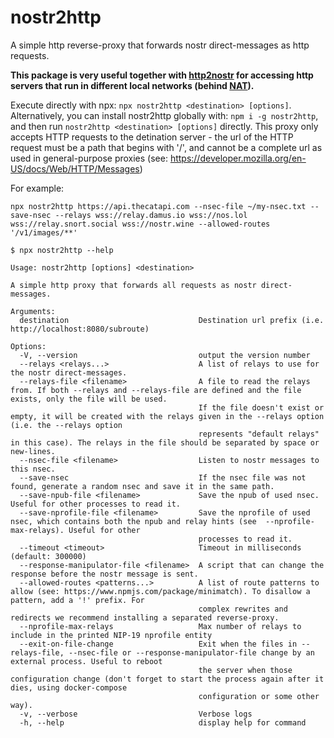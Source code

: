 # nostr2http
A simple http reverse-proxy that forwards nostr direct-messages as http requests.

**This package is very useful together with [http2nostr](https://github.com/oren-z0/http2nostr)
for accessing http servers that run in different local networks (behind
[NAT](https://en.wikipedia.org/wiki/Network_address_translation)).**

Execute directly with npx: `npx nostr2http <destination> [options]`.
Alternatively, you can install nostr2http globally with: `npm i -g nostr2http`, and then run
`nostr2http <destination> [options]` directly.
This proxy only accepts HTTP requests to the detination server - the url of the HTTP request must
be a path that begins with '/', and cannot be a complete url as used in general-purpose proxies
(see: https://developer.mozilla.org/en-US/docs/Web/HTTP/Messages)

For example:
```
npx nostr2http https://api.thecatapi.com --nsec-file ~/my-nsec.txt --save-nsec --relays wss://relay.damus.io wss://nos.lol wss://relay.snort.social wss://nostr.wine --allowed-routes '/v1/images/**'
```

```
$ npx nostr2http --help

Usage: nostr2http [options] <destination>

A simple http proxy that forwards all requests as nostr direct-messages.

Arguments:
  destination                             Destination url prefix (i.e. http://localhost:8080/subroute)

Options:
  -V, --version                           output the version number
  --relays <relays...>                    A list of relays to use for the nostr direct-messages.
  --relays-file <filename>                A file to read the relays from. If both --relays and --relays-file are defined and the file exists, only the file will be used.
                                          If the file doesn't exist or empty, it will be created with the relays given in the --relays option (i.e. the --relays option
                                          represents "default relays" in this case). The relays in the file should be separated by space or new-lines.
  --nsec-file <filename>                  Listen to nostr messages to this nsec.
  --save-nsec                             If the nsec file was not found, generate a random nsec and save it in the same path.
  --save-npub-file <filename>             Save the npub of used nsec. Useful for other processes to read it.
  --save-nprofile-file <filename>         Save the nprofile of used nsec, which contains both the npub and relay hints (see  --nprofile-max-relays). Useful for other
                                          processes to read it.
  --timeout <timeout>                     Timeout in milliseconds (default: 300000)
  --response-manipulator-file <filename>  A script that can change the response before the nostr message is sent.
  --allowed-routes <patterns...>          A list of route patterns to allow (see: https://www.npmjs.com/package/minimatch). To disallow a pattern, add a '!' prefix. For
                                          complex rewrites and redirects we recommend installing a separated reverse-proxy.
  --nprofile-max-relays                   Max number of relays to include in the printed NIP-19 nprofile entity
  --exit-on-file-change                   Exit when the files in --relays-file, --nsec-file or --response-manipulator-file change by an external process. Useful to reboot
                                          the server when those configuration change (don't forget to start the process again after it dies, using docker-compose
                                          configuration or some other way).
  -v, --verbose                           Verbose logs
  -h, --help                              display help for command
```
